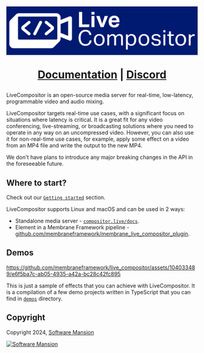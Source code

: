 <h1 align="center">
  <img src="assets/lc_logo_large.svg" width=600 alt="LiveCompositor">

  <a href="https://compositor.live/docs">Documentation</a> |
  <a href="https://discord.gg/Cxj3rzTTag">Discord</a>
</h1>

LiveCompositor is an open-source media server for real-time, low-latency, programmable video and audio mixing.

LiveCompositor targets real-time use cases, with a significant focus on situations where latency is critical. It is a great fit
for any video conferencing, live-streaming, or broadcasting solutions where you need to operate in any way on an uncompressed video.
However, you can also use it for non-real-time use cases, for example, apply some effect on a video from an MP4 file and write the output
to the new MP4.

We don't have plans to introduce any major breaking changes in the API in the foreseeable future.

## Where to start?

Check out our [`Getting started`](https://compositor.live/docs/intro) section.

LiveCompositor supports Linux and macOS and can be used in 2 ways:
- Standalone media server - [`compositor.live/docs`](https://compositor.live/docs/intro).
- Element in a Membrane Framework pipeline - [github.com/membraneframework/membrane_live_compositor_plugin](https://github.com/membraneframework/membrane_live_compositor_plugin).

## Demos

https://github.com/membraneframework/live_compositor/assets/104033489/e6f5ba7c-ab05-4935-a42a-bc28c42fc895

This is just a sample of effects that you can achieve with LiveCompositor. It is a compilation of a few demo projects
written in TypeScript that you can find in [`demos`](./demos) directory.

## Copyright

Copyright 2024, [Software Mansion](https://swmansion.com/?utm_source=git&utm_medium=readme&utm_campaign=live_compositor)

[![Software Mansion](https://logo.swmansion.com/logo?color=white&variant=desktop&width=200&tag=membrane-github)](https://swmansion.com/?utm_source=git&utm_medium=readme&utm_campaign=live_compositor)
